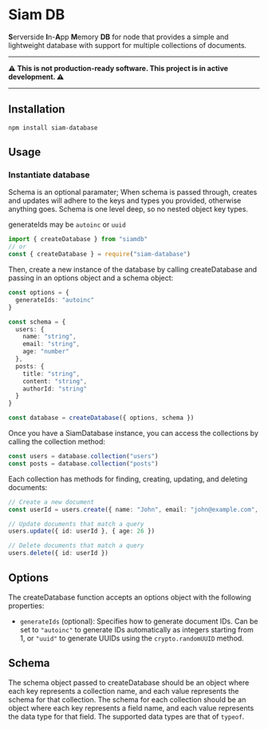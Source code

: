 # Siam DB
**S**erverside **I**n-**A**pp **M**emory **DB** for node that provides a simple and lightweight database with support for multiple collections of documents.

---

**⚠️ This is not production-ready software. This project is in active development. ⚠️**

---

## Installation

```
npm install siam-database
```

## Usage

### Instantiate database

Schema is an optional paramater; When schema is passed through, creates and updates will adhere to the keys and types you provided, otherwise anything goes. Schema is one level deep, so no nested object key types.

generateIds may be `autoinc` or `uuid`

```typescript
import { createDatabase } from "siamdb"
// or
const { createDatabase } = require("siam-database")
```

Then, create a new instance of the database by calling createDatabase and passing in an options object and a schema object:
```typescript
const options = {
  generateIds: "autoinc"
}

const schema = {
  users: {
    name: "string",
    email: "string",
    age: "number"
  },
  posts: {
    title: "string",
    content: "string",
    authorId: "string"
  }
}

const database = createDatabase({ options, schema })
```

Once you have a SiamDatabase instance, you can access the collections by calling the collection method:

```typescript
const users = database.collection("users")
const posts = database.collection("posts")
```

Each collection has methods for finding, creating, updating, and deleting documents:

```typescript
// Create a new document
const userId = users.create({ name: "John", email: "john@example.com", age: 25 })

// Update documents that match a query
users.update({ id: userId }, { age: 26 })

// Delete documents that match a query
users.delete({ id: userId })
```

## Options

The createDatabase function accepts an options object with the following properties:

 - `generateIds` (optional): Specifies how to generate document IDs. Can be set to `"autoinc"` to generate IDs automatically as integers starting from 1, or `"uuid"` to generate UUIDs using the `crypto.randomUUID` method.

## Schema

The schema object passed to createDatabase should be an object where each key represents a collection name, and each value represents the schema for that collection. The schema for each collection should be an object where each key represents a field name, and each value represents the data type for that field. The supported data types are that of `typeof`.
